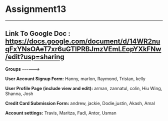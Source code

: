 # Assignment13
---------------------------------------------
**Link To Google Doc** : https://docs.google.com/document/d/14WR2nuqFxYNsOAeT7xr6uGTlPRBJmzVEmLEopYXkFNw/edit?usp=sharing
---------------------------------------------
**Groups** ------>

**User Account Signup Form:**
Hanny, marlon, Raymond, Tristan, kelly

**User Profile Page (include view and edit):**
arman, zannatul, colin, Hiu Wing, Shanna, Josh

**Credit Card Submission Form:**
andrew, jackie, Dodie,justin, Akash, Amal

**Account settings:**
Travis, Maritza, Fadi, Antor, Usman

